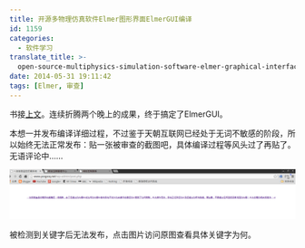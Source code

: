 ```yaml
---
title: 开源多物理仿真软件Elmer图形界面ElmerGUI编译
id: 1159
categories:
  - 软件学习
translate_title: >-
  open-source-multiphysics-simulation-software-elmer-graphical-interface-elmergui-compilation
date: 2014-05-31 19:11:42
tags: [Elmer, 审查]
---
```


书接[上文](https://www.poqpoq.net/2014/05/compile-and-install-open-source-multiphysics-fem-simulation-software-elmer-under-xubuntu-1404.html)。连续折腾两个晚上的成果，终于搞定了ElmerGUI。

本想一并发布编译详细过程，不过鉴于天朝互联网已经处于无词不敏感的阶段，所以始终无法正常发布：贴一张被审查的截图吧，具体编译过程等风头过了再贴了。无语评论中……

![](/assets/img/blogimgs/capture/firewall_cap.png) 

被检测到关键字后无法发布，点击图片访问原图查看具体关键字为何。

